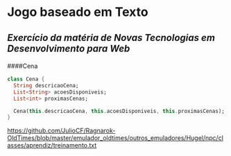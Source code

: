 # Jogo baseado em Texto

## _Exercício da matéria de Novas Tecnologias em Desenvolvimento para Web_

####Cena　

```dart
class Cena {
  String descricaoCena;
  List<String> acoesDisponiveis;
  List<int> proximasCenas;

  Cena(this.descricaoCena, this.acoesDisponiveis, this.proximasCenas);
}
```

https://github.com/JulioCF/Ragnarok-OldTimes/blob/master/emulador_oldtimes/outros_emuladores/Hugel/npc/classes/aprendiz/treinamento.txt
